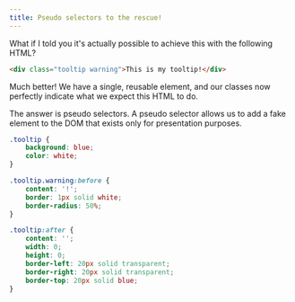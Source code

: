 ```yaml
---
title: Pseudo selectors to the rescue!
---
```


<div class="panels">
<div>

What if I told you it's actually possible to achieve this with the following HTML?

~~~html
<div class="tooltip warning">This is my tooltip!</div>
~~~

Much better! We have a single, reusable element, and our classes now perfectly indicate what we expect this HTML to do.

The answer is pseudo selectors. A pseudo selector allows us to add a fake element to the DOM that exists only for presentation purposes.

</div>
<div>

~~~css
.tooltip {
    background: blue;
    color: white;
}

.tooltip.warning:before {
    content: '!';
    border: 1px solid white;
    border-radius: 50%;
}

.tooltip:after {
    content: '';
    width: 0; 
    height: 0; 
    border-left: 20px solid transparent;
    border-right: 20px solid transparent;
    border-top: 20px solid blue;
}
~~~

</div>
</div>
